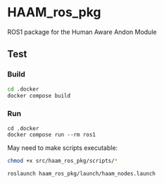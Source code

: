 # HAAM_ros_pkg

ROS1 package for the Human Aware Andon Module

## Test

### Build

```bash
cd .docker
docker compose build
```

### Run

```
cd .docker
docker compose run --rm ros1
```

May need to make scripts executable:
```bash
chmod +x src/haam_ros_pkg/scripts/*
```


```bash
roslaunch haam_ros_pkg/launch/haam_nodes.launch
```


